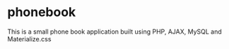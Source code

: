 # phonebook
This is a small phone book application built using PHP, AJAX, MySQL and Materialize.css
